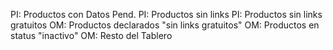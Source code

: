 PI: Productos con Datos Pend.
PI: Productos sin links
PI: Productos sin links gratuitos
OM: Productos declarados "sin links gratuitos"
OM: Productos en status "inactivo"
OM: Resto del Tablero
